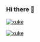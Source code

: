 ### Hi there 👋

<!--
**ifacker/ifacker** is a ✨ _special_ ✨ repository because its `README.md` (this file) appears on your GitHub profile.

Here are some ideas to get you started:

- 🔭 I’m currently working on ...
- 🌱 I’m currently learning ...
- 👯 I’m looking to collaborate on ...
- 🤔 I’m looking for help with ...
- 💬 Ask me about ...
- 📫 How to reach me: ...
- 😄 Pronouns: ...
- ⚡ Fun fact: ...
-->

[![xuke](https://github-readme-stats.vercel.app/api?bg_color=ffffff&count_private=true&hide_title=true&icon_color=CE1D2D&include_all_commits=true&locale=cn&show_icons=true&text_color=718096&username=ifacker&theme=cobalt)](https://github.com/ifacker)

[![xuke](https://github-readme-stats.vercel.app/api/top-langs/?username=Winter-is-comingXK&layout=compact&locale=cn)](https://github.com/ifacker)
